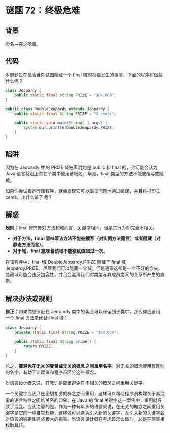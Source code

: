 # 谜题 72：终极危难

## 背景

命名冲突之隐藏。

## 代码

本谜题旨在检验当你试图隐藏一个 final 域时将要发生的事情。下面的程序将做些什么呢？  

```java
class Jeopardy {
    public static final String PRIZE = "$64,000";
}

public class DoubleJeopardy extends Jeopardy {
    public static final String PRIZE = "2 cents";

    public static void main(String[ ] args) {
        System.out.println(DoubleJeopardy.PRIZE);
    }
}
```

## 陷阱

因为在 Jeopardy 中的 PRIZE 域被声明为是 public 和 final 的，你可能会认为 Java 语言将阻止你在子类中重用该域名。毕竟，final 类型的方法不能被覆写或隐藏。

如果你尝试着运行该程序，就会发现它可以毫无问题地通过编译，并且将打印 2 cents。出什么错了呢？   

## 解惑

**规则**：final 修饰符对方法和域而言，关键字相同，但是其行为却完全不相关。  

- **对于方法，final 意味着该方法不能被覆写（对实例方法而言）或者隐藏（对静态方法而言）**。
- **对于域，final 意味着该域不能被赋值超过一次**。

在该程序中，final 域 DoubleJeopardy.PRIZE 隐藏了 final 域 Jeopardy.PRIZE。尽管我们可以隐藏一个域，但是通常这都是一个不好的念头。隐藏域可能会违反包容性，并且会混淆我们对类型与其成员之间的关系所产生的直觉。  

## 解决办法或规则

**修正**：如果你想保证在 Jeopardy 类中的奖金可以保留到子类中，那么你应该用一个 final 方法来代替 final 域：  

```java
class Jeopardy {
    private static final String PRIZE = "$64,000";

    public static final String prize() {
        return PRIZE;
    }
} 
```

总之，**要避免在无关的变量或无关的概念之间重用名字**。对无关的概念使用有区别的名字，有助于让读者和程序员区分这些概念。

对语言设计者来说，其教训是应该避免在不相关的概念之间重用关键字。

一个关键字应该只在密切相关的概念之间重用，这样可以帮助程序员构建关于易混淆的语言特性之间的关系的印象。在 Java 的 final 关键字这一案例中，重用就导致了混乱。应该注意的是，作为一种有年头的语言来说，在无关的概念之间重用关键字是它的一种自然趋势，这样做可以避免引入新的关键字，而引入新的关键字会对语言的稳定性造成极大的损害。当语言设计者在考虑该怎么做时，总是在两害相权取其轻。  
